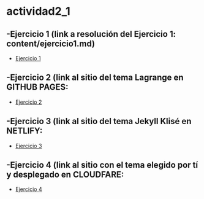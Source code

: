 # actividad2_1
## -Ejercicio 1 (link a resolución del Ejercicio 1: content/ejercicio1.md)

- [Ejercicio 1](https://github.com/RodrigoGColl/actividad2_1/blob/gh-pages/actividad1.md)

## -Ejercicio 2 (link al sitio del tema Lagrange en GITHUB PAGES:

- [Ejercicio 2](https://rodrigogcoll.github.io/Lagrange/)

## -Ejercicio 3 (link al sitio del tema Jekyll Klisé en NETLIFY:

- [Ejercicio 3](https://jekyll-klise123.netlify.app/)

## -Ejercicio 4 (link al sitio con el tema elegido por tí y desplegado en CLOUDFARE:

- [Ejercicio 4](https://jekyll-theme-chirpy-1fg.pages.dev/)
